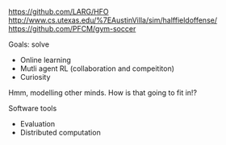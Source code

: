 https://github.com/LARG/HFO
http://www.cs.utexas.edu/%7EAustinVilla/sim/halffieldoffense/
https://github.com/PFCM/gym-soccer

Goals: solve

- Online learning
- Mutli agent RL (collaboration and compeititon)
- Curiosity

Hmm, modelling other minds. How is that going to fit in!?

Software tools

- Evaluation
- Distributed computation
